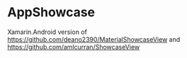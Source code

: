 # AppShowcase
Xamarin.Android version of https://github.com/deano2390/MaterialShowcaseView and https://github.com/amlcurran/ShowcaseView

